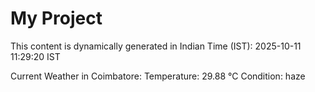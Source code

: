 # My Project

This content is dynamically generated in Indian Time (IST): 2025-10-11 11:29:20 IST


Current Weather in Coimbatore:
Temperature: 29.88 °C
Condition: haze
